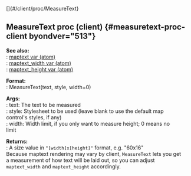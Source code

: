 []{#/client/proc/MeasureText}    
## MeasureText proc (client) {#measuretext-proc-client byondver="513"}    
**See also:**    
:   [maptext var (atom)](ref/atom/var/maptext)    
:   [maptext_width var (atom)](ref/atom/var/maptext_width)    
:   [maptext_height var (atom)](ref/atom/var/maptext_height)    
<!-- -->    
**Format:**    
:   MeasureText(text, style, width=0)    
<!-- -->    
**Args:**    
:   text: The text to be measured    
:   style: Stylesheet to be used (leave blank to use the default map    
    control\'s styles, if any)    
:   width: Width limit, if you only want to measure height; 0 means no    
    limit    
<!-- -->    
**Returns:**    
:   A size value in `"[width]x[height]"` format, e.g. \"60x16\"    
Because maptext rendering may vary by client, `MeasureText` lets you get    
a measurement of how text will be laid out, so you can adjust    
`maptext_width` and `maptext_height` accordingly.  
